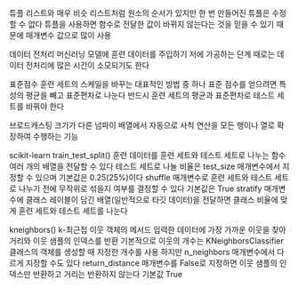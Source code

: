 튜플
리스트와 매우 비슷 
리스트처럼 원소의 순서가 있지만 한 번 만들어진 튜플은 수정할 수 없다
튜플을 사용하면 함수로 전달한 값이 바뀌지 않는다는 것을 믿을 수 있기 때문에 매개변수 값으로 많이 사용

데이터 전처리
머신러닝 모델에 훈련 데이터를 주입하기 저에 가공하는 단계 때로는 데이터 전처리에 많은 시간이 소모되기도 한다

표준점수
훈련 세트의 스케일을 바꾸는 대표적인 방법 중 하나 
표준 점수를 얻으려면 특성의 평균을 빼고 표준편차로 나눈다 반드시 훈련 세트의 평균과 표준편차로 테스트 세트를 바꿔야 한다

브로드캐스팅
크기가 다른 넘파이 배열에서 자동으로 사칙 연산을 모든 행이나 열로 확장하여 수행하는 기능

scikit-learn
train_test_split() 
훈련 데이터를 훈련 세트와 테스트 세트로 나누는 함수
여러 개의 배열을 전달할 수 있다 
테스트 세트로 나눌 비율은 test_size 매개변수에서 지정할 수 있으며 기본값은 0.25(25%)이다
shuffle 매개변수로 훈련 세트와 테스트 세트로 나누기 전에 무작위로 섞을지 여부를 결정할 수 있다
기본값은 True 
stratify 매개변수에 클래스 레이블이 담긴 배열(일반적으로 타깃 데이터)을 전달하면 클래스 비율에 맞게 훈련 세트와 테스트 세트를 나눈다

kneighbors()
k-최근접 이웃 객체의 메서드
입력한 데이터에 가장 가까운 이웃을 찾아 거리와 이웃 샘플의 인덱스를 반환
기본적으로 이웃의 개수는 KNeighborsClassifier 클래스의 객체를 생성할 때 지정한 개수를 사용 
하지만 n_neighbors 매개변수에서 다르게 지정할 수도 있다
return_distance 매개변수를 False로 지정하면 이웃 샘플의 인덱스만 반환하고 거리는 반환하지 않는다 기본값 True